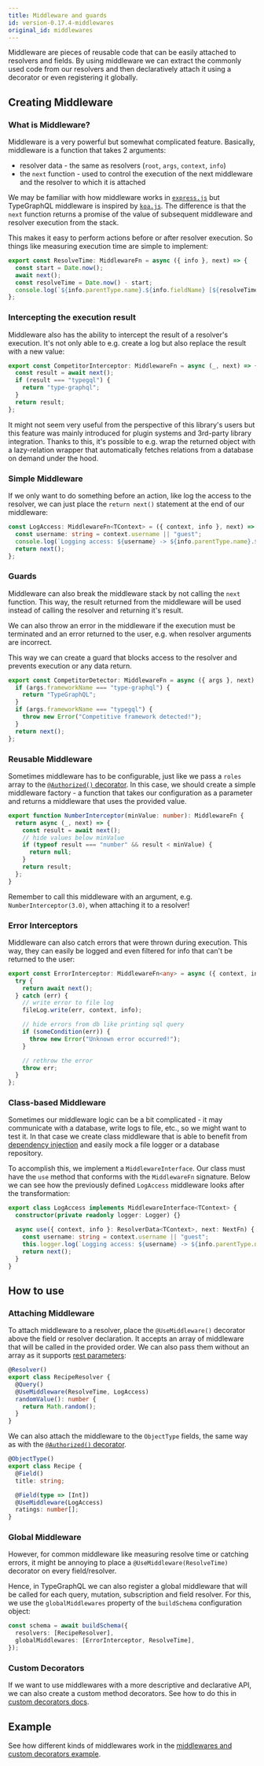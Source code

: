 ```yaml
---
title: Middleware and guards
id: version-0.17.4-middlewares
original_id: middlewares
---
```


Middleware are pieces of reusable code that can be easily attached to resolvers and fields. By using middleware we can extract the commonly used code from our resolvers and then declaratively attach it using a decorator or even registering it globally.

## Creating Middleware

### What is Middleware?

Middleware is a very powerful but somewhat complicated feature. Basically, middleware is a function that takes 2 arguments:

- resolver data - the same as resolvers (`root`, `args`, `context`, `info`)
- the `next` function - used to control the execution of the next middleware and the resolver to which it is attached

We may be familiar with how middleware works in [`express.js`](https://expressjs.com/en/guide/writing-middleware.html) but TypeGraphQL middleware is inspired by [`koa.js`](http://koajs.com/#application). The difference is that the `next` function returns a promise of the value of subsequent middleware and resolver execution from the stack.

This makes it easy to perform actions before or after resolver execution. So things like measuring execution time are simple to implement:

```typescript
export const ResolveTime: MiddlewareFn = async ({ info }, next) => {
  const start = Date.now();
  await next();
  const resolveTime = Date.now() - start;
  console.log(`${info.parentType.name}.${info.fieldName} [${resolveTime} ms]`);
};
```

### Intercepting the execution result

Middleware also has the ability to intercept the result of a resolver's execution. It's not only able to e.g. create a log but also replace the result with a new value:

```typescript
export const CompetitorInterceptor: MiddlewareFn = async (_, next) => {
  const result = await next();
  if (result === "typegql") {
    return "type-graphql";
  }
  return result;
};
```

It might not seem very useful from the perspective of this library's users but this feature was mainly introduced for plugin systems and 3rd-party library integration. Thanks to this, it's possible to e.g. wrap the returned object with a lazy-relation wrapper that automatically fetches relations from a database on demand under the hood.

### Simple Middleware

If we only want to do something before an action, like log the access to the resolver, we can just place the `return next()` statement at the end of our middleware:

```typescript
const LogAccess: MiddlewareFn<TContext> = ({ context, info }, next) => {
  const username: string = context.username || "guest";
  console.log(`Logging access: ${username} -> ${info.parentType.name}.${info.fieldName}`);
  return next();
};
```

### Guards

Middleware can also break the middleware stack by not calling the `next` function. This way, the result returned from the middleware will be used instead of calling the resolver and returning it's result.

We can also throw an error in the middleware if the execution must be terminated and an error returned to the user, e.g. when resolver arguments are incorrect.

This way we can create a guard that blocks access to the resolver and prevents execution or any data return.

```typescript
export const CompetitorDetector: MiddlewareFn = async ({ args }, next) => {
  if (args.frameworkName === "type-graphql") {
    return "TypeGraphQL";
  }
  if (args.frameworkName === "typegql") {
    throw new Error("Competitive framework detected!");
  }
  return next();
};
```

### Reusable Middleware

Sometimes middleware has to be configurable, just like we pass a `roles` array to the [`@Authorized()` decorator](authorization.md). In this case, we should create a simple middleware factory - a function that takes our configuration as a parameter and returns a middleware that uses the provided value.

```typescript
export function NumberInterceptor(minValue: number): MiddlewareFn {
  return async (_, next) => {
    const result = await next();
    // hide values below minValue
    if (typeof result === "number" && result < minValue) {
      return null;
    }
    return result;
  };
}
```

Remember to call this middleware with an argument, e.g. `NumberInterceptor(3.0)`, when attaching it to a resolver!

### Error Interceptors

Middleware can also catch errors that were thrown during execution. This way, they can easily be logged and even filtered for info that can't be returned to the user:

```typescript
export const ErrorInterceptor: MiddlewareFn<any> = async ({ context, info }, next) => {
  try {
    return await next();
  } catch (err) {
    // write error to file log
    fileLog.write(err, context, info);

    // hide errors from db like printing sql query
    if (someCondition(err)) {
      throw new Error("Unknown error occurred!");
    }

    // rethrow the error
    throw err;
  }
};
```

### Class-based Middleware

Sometimes our middleware logic can be a bit complicated - it may communicate with a database, write logs to file, etc., so we might want to test it. In that case we create class middleware that is able to benefit from [dependency injection](dependency-injection.md) and easily mock a file logger or a database repository.

To accomplish this, we implement a `MiddlewareInterface`. Our class must have the `use` method that conforms with the `MiddlewareFn` signature. Below we can see how the previously defined `LogAccess` middleware looks after the transformation:

```typescript
export class LogAccess implements MiddlewareInterface<TContext> {
  constructor(private readonly logger: Logger) {}

  async use({ context, info }: ResolverData<TContext>, next: NextFn) {
    const username: string = context.username || "guest";
    this.logger.log(`Logging access: ${username} -> ${info.parentType.name}.${info.fieldName}`);
    return next();
  }
}
```

## How to use

### Attaching Middleware

To attach middleware to a resolver, place the `@UseMiddleware()` decorator above the field or resolver declaration. It accepts an array of middleware that will be called in the provided order. We can also pass them without an array as it supports [rest parameters](https://developer.mozilla.org/en-US/docs/Web/JavaScript/Reference/Functions/rest_parameters):

```typescript
@Resolver()
export class RecipeResolver {
  @Query()
  @UseMiddleware(ResolveTime, LogAccess)
  randomValue(): number {
    return Math.random();
  }
}
```

We can also attach the middleware to the `ObjectType` fields, the same way as with the [`@Authorized()` decorator](authorization.md).

```typescript
@ObjectType()
export class Recipe {
  @Field()
  title: string;

  @Field(type => [Int])
  @UseMiddleware(LogAccess)
  ratings: number[];
}
```

### Global Middleware

However, for common middleware like measuring resolve time or catching errors, it might be annoying to place a `@UseMiddleware(ResolveTime)` decorator on every field/resolver.

Hence, in TypeGraphQL we can also register a global middleware that will be called for each query, mutation, subscription and field resolver. For this, we use the `globalMiddlewares` property of the `buildSchema` configuration object:

```typescript
const schema = await buildSchema({
  resolvers: [RecipeResolver],
  globalMiddlewares: [ErrorInterceptor, ResolveTime],
});
```

### Custom Decorators

If we want to use middlewares with a more descriptive and declarative API, we can also create a custom method decorators. See how to do this in [custom decorators docs](custom-decorators.md#method-decorators).

## Example

See how different kinds of middlewares work in the [middlewares and custom decorators example](https://github.com/19majkel94/type-graphql/tree/v0.17.4/examples/middlewares-custom-decorators).
